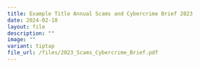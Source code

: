 ```yaml
---
title: Example Title Annual Scams and Cybercrime Brief 2023
date: 2024-02-18
layout: file
description: ""
image: ""
variant: tiptap
file_url: /files/2023_Scams_Cybercrime_Brief.pdf
---
```

